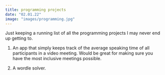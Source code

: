 ```yaml
---
title: programming projects
date: "02.01.22"
image: "images/programming.jpg"
---
```


Just keeping a running list of all the programming projects I may never end up getting to.

1. An app that simply keeps track of the average speaking time of all participants in
   a video meeting. Would be great for making sure you have the most inclusive meetings
   possible.

2. A wordle solver.
